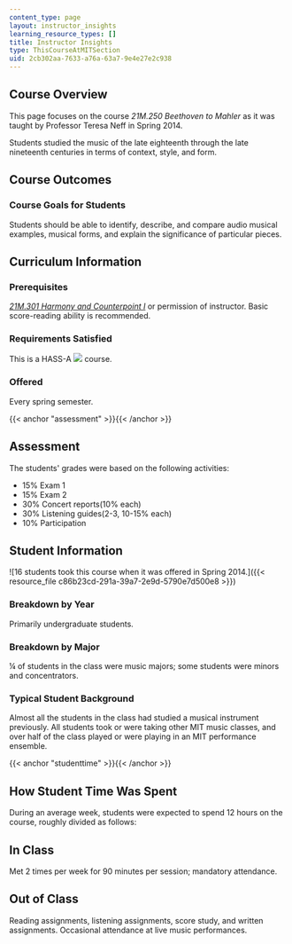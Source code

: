 ```yaml
---
content_type: page
layout: instructor_insights
learning_resource_types: []
title: Instructor Insights
type: ThisCourseAtMITSection
uid: 2cb302aa-7633-a76a-63a7-9e4e27e2c938
---
```


Course Overview
---------------

This page focuses on the course _21M.250 Beethoven to Mahler_ as it was taught by Professor Teresa Neff in Spring 2014.

Students studied the music of the late eighteenth through the late nineteenth centuries in terms of context, style, and form.

Course Outcomes
---------------

### Course Goals for Students

Students should be able to identify, describe, and compare audio musical examples, musical forms, and explain the significance of particular pieces.

Curriculum Information
----------------------

### Prerequisites

[_21M.301 Harmony and Counterpoint I_](/courses/21m-301-harmony-and-counterpoint-i-spring-2005/) or permission of instructor. Basic score-reading ability is recommended.

### Requirements Satisfied

This is a HASS-A ![](/images/educator/icon-question-hass-a.png) course.

### Offered

Every spring semester.

{{< anchor "assessment" >}}{{< /anchor >}}

Assessment
----------

The students' grades were based on the following activities:

- 15% Exam 1
- 15% Exam 2
- 30% Concert reports(10% each)
- 30% Listening guides(2-3, 10-15% each)
- 10% Participation

Student Information
-------------------

![16 students took this course when it was offered in Spring 2014.]({{< resource_file c86b23cd-291a-39a7-2e9d-5790e7d500e8 >}})

### Breakdown by Year

Primarily undergraduate students.

### Breakdown by Major

¼ of students in the class were music majors; some students were minors and concentrators.

### Typical Student Background

Almost all the students in the class had studied a musical instrument previously. All students took or were taking other MIT music classes, and over half of the class played or were playing in an MIT performance ensemble.

{{< anchor "studenttime" >}}{{< /anchor >}}

How Student Time Was Spent
--------------------------

During an average week, students were expected to spend 12 hours on the course, roughly divided as follows:

In Class
--------

Met 2 times per week for 90 minutes per session; mandatory attendance.

Out of Class
------------

Reading assignments, listening assignments, score study, and written assignments. Occasional attendance at live music performances.